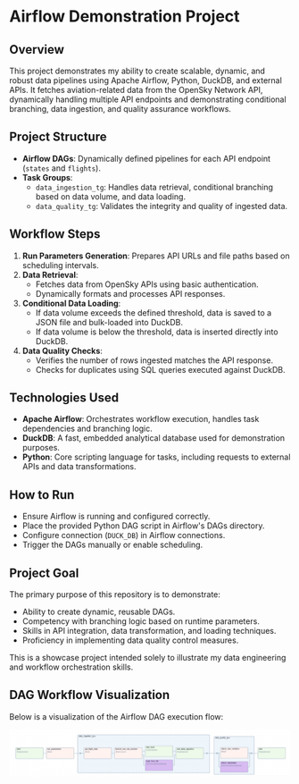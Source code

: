 # Airflow Demonstration Project

## Overview
This project demonstrates my ability to create scalable, dynamic, and robust data pipelines using Apache Airflow, Python, DuckDB, and external APIs. It fetches aviation-related data from the OpenSky Network API, dynamically handling multiple API endpoints and demonstrating conditional branching, data ingestion, and quality assurance workflows.

## Project Structure
- **Airflow DAGs**: Dynamically defined pipelines for each API endpoint (`states` and `flights`).
- **Task Groups**:
  - `data_ingestion_tg`: Handles data retrieval, conditional branching based on data volume, and data loading.
  - `data_quality_tg`: Validates the integrity and quality of ingested data.

## Workflow Steps
1. **Run Parameters Generation**: Prepares API URLs and file paths based on scheduling intervals.
2. **Data Retrieval**:
   - Fetches data from OpenSky APIs using basic authentication.
   - Dynamically formats and processes API responses.
3. **Conditional Data Loading**:
   - If data volume exceeds the defined threshold, data is saved to a JSON file and bulk-loaded into DuckDB.
   - If data volume is below the threshold, data is inserted directly into DuckDB.
4. **Data Quality Checks**:
   - Verifies the number of rows ingested matches the API response.
   - Checks for duplicates using SQL queries executed against DuckDB.

## Technologies Used
- **Apache Airflow**: Orchestrates workflow execution, handles task dependencies and branching logic.
- **DuckDB**: A fast, embedded analytical database used for demonstration purposes.
- **Python**: Core scripting language for tasks, including requests to external APIs and data transformations.

## How to Run
- Ensure Airflow is running and configured correctly.
- Place the provided Python DAG script in Airflow's DAGs directory.
- Configure connection (`DUCK_DB`) in Airflow connections.
- Trigger the DAGs manually or enable scheduling.

## Project Goal
The primary purpose of this repository is to demonstrate:
- Ability to create dynamic, reusable DAGs.
- Competency with branching logic based on runtime parameters.
- Skills in API integration, data transformation, and loading techniques.
- Proficiency in implementing data quality control measures.

This is a showcase project intended solely to illustrate my data engineering and workflow orchestration skills.

## DAG Workflow Visualization

Below is a visualization of the Airflow DAG execution flow:

![DAG Workflow](images/dag_graph.png)